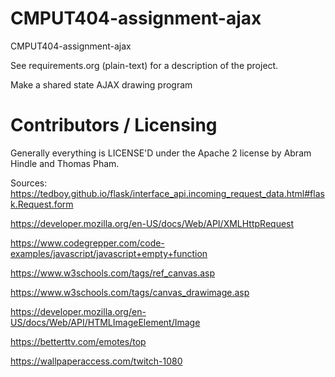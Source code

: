 CMPUT404-assignment-ajax
==============================

CMPUT404-assignment-ajax

See requirements.org (plain-text) for a description of the project.

Make a shared state AJAX drawing program

Contributors / Licensing
========================

Generally everything is LICENSE'D under the Apache 2 license by Abram Hindle and Thomas Pham.


Sources:
https://tedboy.github.io/flask/interface_api.incoming_request_data.html#flask.Request.form

https://developer.mozilla.org/en-US/docs/Web/API/XMLHttpRequest

https://www.codegrepper.com/code-examples/javascript/javascript+empty+function

https://www.w3schools.com/tags/ref_canvas.asp

https://www.w3schools.com/tags/canvas_drawimage.asp

https://developer.mozilla.org/en-US/docs/Web/API/HTMLImageElement/Image

https://betterttv.com/emotes/top

https://wallpaperaccess.com/twitch-1080
